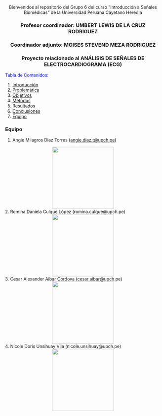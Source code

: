 <div align="center">

Bienvenidos al repositorio del Grupo 6 del curso "Introducción a Señales Biomédicas" de la Universidad Peruana Cayetano Heredia

### Profesor coordinador: UMBERT LEWIS DE LA CRUZ RODRIGUEZ  
### Coordinador adjunto: MOISES STEVEND MEZA RODRIGUEZ  
### Proyecto relacionado al ANÁLISIS DE SEÑALES DE ELECTROCARDIOGRAMA (ECG)  

</div>
<span style="color:blue">Tabla de Contenidos:</span>

1. [Introducción](#introducción)
2. [Problemática](#problematica)
3. [Objetivos](#objetivos)
4. [Métodos](#métodos)
5. [Resultados](#resultados)
6. [Conclusiones](#conclusiones)
7. [Equipo](#Equipo)

### Equipo
1. Angie Milagros Diaz Torres (angie.diaz.t@upch.pe)
<div align="center">
<img src="https://github.com/angiet04/Intro_se-ales06/blob/main/Im%C3%A1genes/angie.jpeg" width="200px">
</div>
2. Romina Daniela Culque López (romina.culque@upch.pe)
<div align="center">
<img src="https://github.com/angiet04/Intro_se-ales06/blob/main/Im%C3%A1genes/Romina.jpeg" width="200px">
</div>
3. Cesar Alexander Aibar Córdova (cesar.aibar@upch.pe)
<div align="center">
<img src="https://github.com/angiet04/Intro_se-ales06/blob/main/Im%C3%A1genes/cesar.jpeg" width="200px">
</div>
4. Nicole Doris Unsihuay Vila (nicole.unsihuay@upch.pe)
<div align="center">
<img src="https://github.com/angiet04/Intro_se-ales06/blob/main/Im%C3%A1genes/nicole.jpeg" width="200px">
</div>



